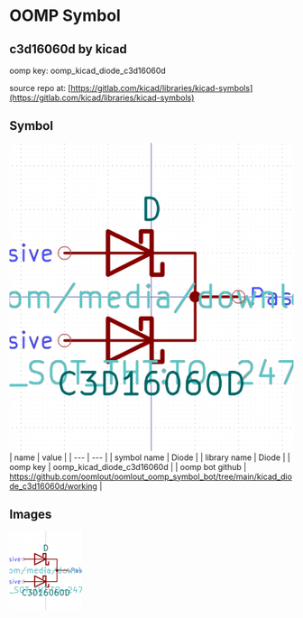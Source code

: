 # OOMP Symbol  
## c3d16060d  by kicad  
  
oomp key: oomp_kicad_diode_c3d16060d  
  
source repo at: [https://gitlab.com/kicad/libraries/kicad-symbols](https://gitlab.com/kicad/libraries/kicad-symbols)  
## Symbol  
  
[![working.png](working_600.png)](working.png)  
| name | value | 
| --- | --- | 
| symbol name | Diode | 
| library name | Diode | 
| oomp key | oomp_kicad_diode_c3d16060d | 
| oomp bot github | https://github.com/oomlout/oomlout_oomp_symbol_bot/tree/main/kicad_diode_c3d16060d/working | 
## Images  
  
[![working.png](working_140.png)](working.png)  
